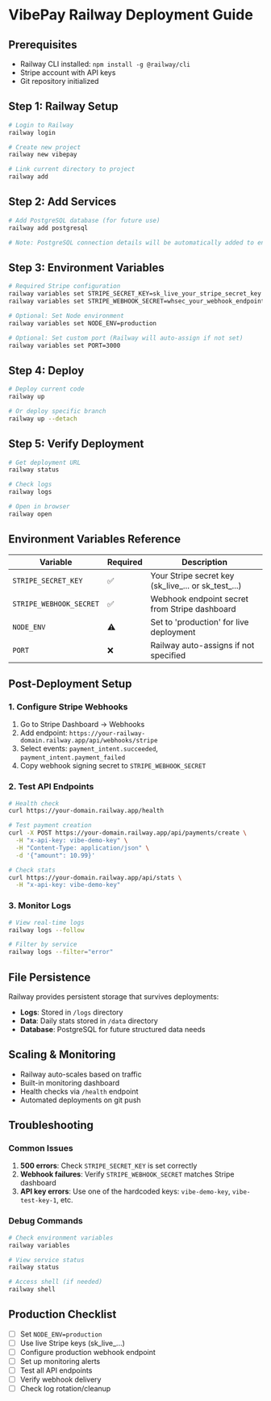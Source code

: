# VibePay Railway Deployment Guide

## Prerequisites
- Railway CLI installed: `npm install -g @railway/cli`
- Stripe account with API keys
- Git repository initialized

## Step 1: Railway Setup
```bash
# Login to Railway
railway login

# Create new project
railway new vibepay

# Link current directory to project
railway add
```

## Step 2: Add Services
```bash
# Add PostgreSQL database (for future use)
railway add postgresql

# Note: PostgreSQL connection details will be automatically added to environment
```

## Step 3: Environment Variables
```bash
# Required Stripe configuration
railway variables set STRIPE_SECRET_KEY=sk_live_your_stripe_secret_key
railway variables set STRIPE_WEBHOOK_SECRET=whsec_your_webhook_endpoint_secret

# Optional: Set Node environment
railway variables set NODE_ENV=production

# Optional: Set custom port (Railway will auto-assign if not set)
railway variables set PORT=3000
```

## Step 4: Deploy
```bash
# Deploy current code
railway up

# Or deploy specific branch
railway up --detach
```

## Step 5: Verify Deployment
```bash
# Get deployment URL
railway status

# Check logs
railway logs

# Open in browser
railway open
```

## Environment Variables Reference

| Variable | Required | Description |
|----------|----------|-------------|
| `STRIPE_SECRET_KEY` | ✅ | Your Stripe secret key (sk_live_... or sk_test_...) |
| `STRIPE_WEBHOOK_SECRET` | ✅ | Webhook endpoint secret from Stripe dashboard |
| `NODE_ENV` | ⚠️ | Set to 'production' for live deployment |
| `PORT` | ❌ | Railway auto-assigns if not specified |

## Post-Deployment Setup

### 1. Configure Stripe Webhooks
1. Go to Stripe Dashboard → Webhooks
2. Add endpoint: `https://your-railway-domain.railway.app/api/webhooks/stripe`
3. Select events: `payment_intent.succeeded`, `payment_intent.payment_failed`
4. Copy webhook signing secret to `STRIPE_WEBHOOK_SECRET`

### 2. Test API Endpoints
```bash
# Health check
curl https://your-domain.railway.app/health

# Test payment creation
curl -X POST https://your-domain.railway.app/api/payments/create \
  -H "x-api-key: vibe-demo-key" \
  -H "Content-Type: application/json" \
  -d '{"amount": 10.99}'

# Check stats
curl https://your-domain.railway.app/api/stats \
  -H "x-api-key: vibe-demo-key"
```

### 3. Monitor Logs
```bash
# View real-time logs
railway logs --follow

# Filter by service
railway logs --filter="error"
```

## File Persistence
Railway provides persistent storage that survives deployments:
- **Logs**: Stored in `/logs` directory
- **Data**: Daily stats stored in `/data` directory
- **Database**: PostgreSQL for future structured data needs

## Scaling & Monitoring
- Railway auto-scales based on traffic
- Built-in monitoring dashboard
- Health checks via `/health` endpoint
- Automated deployments on git push

## Troubleshooting

### Common Issues
1. **500 errors**: Check `STRIPE_SECRET_KEY` is set correctly
2. **Webhook failures**: Verify `STRIPE_WEBHOOK_SECRET` matches Stripe dashboard
3. **API key errors**: Use one of the hardcoded keys: `vibe-demo-key`, `vibe-test-key-1`, etc.

### Debug Commands
```bash
# Check environment variables
railway variables

# View service status
railway status

# Access shell (if needed)
railway shell
```

## Production Checklist
- [ ] Set `NODE_ENV=production`
- [ ] Use live Stripe keys (sk_live_...)
- [ ] Configure production webhook endpoint
- [ ] Set up monitoring alerts
- [ ] Test all API endpoints
- [ ] Verify webhook delivery
- [ ] Check log rotation/cleanup